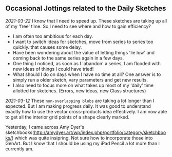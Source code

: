 
## Occasional Jottings related to the Daily Sketches

*2021-03-22*
I know that I need to speed up. These sketches are taking up all of my 'free' time. So I need to see
where and how to gain efficiency?
- I am often too ambitious for each day.
- I want to switch ideas for sketches, move from series to series too quickly. that causes some delay.
- Have been wondering about the value of letting things 'lie low' and coming back to the same series again in a few days.
- One thing I noticed, as soon as I 'abandon' a series, I am flooded with new ideas of things I could have tried!
- What should I do on days when I have no time at all? One answer is to simply run a older sketch, vary parameters and get new results.
- I also need to focus more on what takes up most of my 'daily' time allotted for sketches. (Errors, new ideas, new Class structures)


*2021-03-12*
These `non-overlapping blobs` are taking a lot longer than I expected.
But I am making progress daily. It was good to understand exactly how to use the vector cross-products idea
effectively. I am now able to get all the interior grid points of a shape clearly marked.

Yesterday, I came across Amy Dyer's sketchbooks(http://amydyer.art/wp/index.php/portfolio/category/sketchbooks/)
which was quite insipring. Not sure how to incorporate those into GenArt. But I know that I should be using my
iPad Pencil a lot more than I currently am.